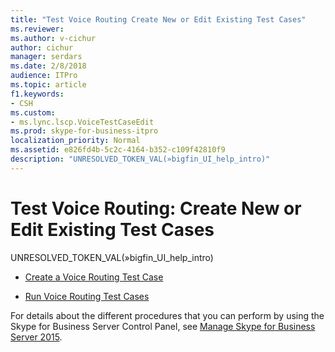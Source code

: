 ```yaml
---
title: "Test Voice Routing Create New or Edit Existing Test Cases"
ms.reviewer: 
ms.author: v-cichur
author: cichur
manager: serdars
ms.date: 2/8/2018
audience: ITPro
ms.topic: article
f1.keywords:
- CSH
ms.custom:
- ms.lync.lscp.VoiceTestCaseEdit
ms.prod: skype-for-business-itpro
localization_priority: Normal
ms.assetid: e826fd4b-5c2c-4164-b352-c109f42810f9
description: "UNRESOLVED_TOKEN_VAL(»bigfin_UI_help_intro)"
---
```


# Test Voice Routing: Create New or Edit Existing Test Cases

UNRESOLVED_TOKEN_VAL(»bigfin_UI_help_intro)

- [Create a Voice Routing Test Case](https://technet.microsoft.com/library/43a07a5b-2f20-462a-81e5-d628c18391e0.aspx)

- [Run Voice Routing Test Cases](https://technet.microsoft.com/library/fb4d32df-b9ea-4944-8cd7-a6102c78c465.aspx)

For details about the different procedures that you can perform by using the Skype for Business Server Control Panel, see [Manage Skype for Business Server 2015](../../manage/manage.md).

